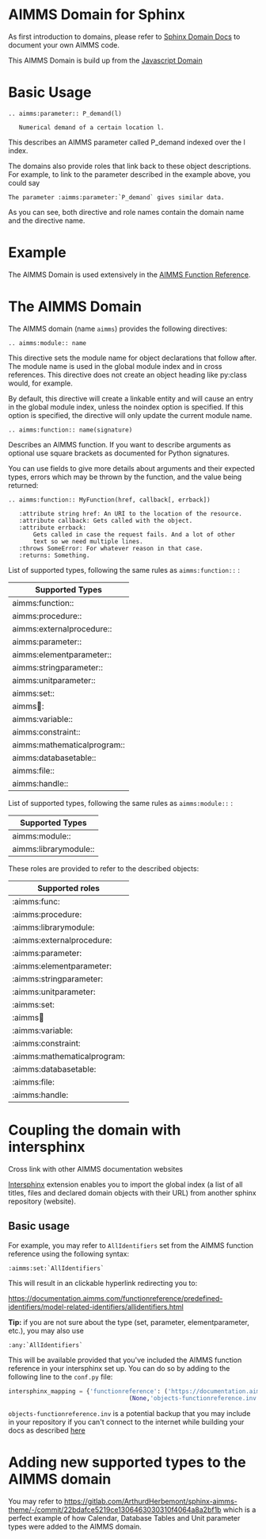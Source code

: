 AIMMS Domain for Sphinx
=========================

As first introduction to domains, please refer to [Sphinx Domain Docs](http://www.sphinx-doc.org/en/master/usage/restructuredtext/domains.html) to document your own AIMMS code.

This AIMMS Domain is build up from the [Javascript Domain](https://www.sphinx-doc.org/en/master/usage/restructuredtext/domains.html#the-javascript-domain)

Basic Usage
============

```
.. aimms:parameter:: P_demand(l)

   Numerical demand of a certain location l.
```

This describes an AIMMS parameter called P_demand indexed over the l index.

The domains also provide roles that link back to these object descriptions. For example, to link to the parameter described in the example above, you could say

```
The parameter :aimms:parameter:`P_demand` gives similar data.
```

As you can see, both directive and role names contain the domain name and the directive name. 

Example
=========

The AIMMS Domain is used extensively in the [AIMMS Function Reference](https://documentation.aimms.com/functionreference/index.html).

The AIMMS Domain
===================

The AIMMS domain (name ``aimms``) provides the following directives:

```
.. aimms:module:: name
```

This directive sets the module name for object declarations that follow after. The module name is used in the global module index and in cross references. This directive does not create an object heading like py:class would, for example.

By default, this directive will create a linkable entity and will cause an entry in the global module index, unless the noindex option is specified. If this option is specified, the directive will only update the current module name.

```
.. aimms:function:: name(signature)
```

Describes an AIMMS function. If you want to describe arguments as optional use square brackets as documented for Python signatures.

You can use fields to give more details about arguments and their expected types, errors which may be thrown by the function, and the value being returned:

```
.. aimms:function:: MyFunction(href, callback[, errback])

   :attribute string href: An URI to the location of the resource.
   :attribute callback: Gets called with the object.
   :attribute errback:
       Gets called in case the request fails. And a lot of other
       text so we need multiple lines.
   :throws SomeError: For whatever reason in that case.
   :returns: Something.
```

List of supported types, following the same rules as ``aimms:function::`` :


| Supported Types             |
|-----------------------------|
| aimms:function::            |
| aimms:procedure::           |
| aimms:externalprocedure::   |
| aimms:parameter::           |
| aimms:elementparameter::    |
| aimms:stringparameter::     |
| aimms:unitparameter::       |
| aimms:set::                 |
| aimms:calendar::            |
| aimms:variable::            |
| aimms:constraint::          |
| aimms:mathematicalprogram:: |
| aimms:databasetable::       |
| aimms:file::                |
| aimms:handle::              |


List of supported types, following the same rules as ``aimms:module::`` :

| Supported Types             |
|-----------------------------|
| aimms:module::              |
| aimms:librarymodule::       |



These roles are provided to refer to the described objects:

| Supported roles             |
|-----------------------------|
| :aimms:func:                |
| :aimms:procedure:           |
| :aimms:librarymodule:       |
| :aimms:externalprocedure:   |
| :aimms:parameter:           |
| :aimms:elementparameter:    |
| :aimms:stringparameter:     |
| :aimms:unitparameter:       |
| :aimms:set:                 |
| :aimms:calendar:            |
| :aimms:variable:            |
| :aimms:constraint:          |
| :aimms:mathematicalprogram: |
| :aimms:databasetable:       |
| :aimms:file:                |
| :aimms:handle:              |

Coupling the domain with intersphinx
=======================================

Cross link with other AIMMS documentation websites

[Intersphinx](https://www.sphinx-doc.org/en/master/usage/extensions/intersphinx.html) extension enables you to import the global index (a list of all titles, files and declared domain objects with their URL) from another sphinx repository (website).

Basic usage
-

For example, you may refer to ``AllIdentifiers`` set from the AIMMS function reference using the following syntax:

```
:aimms:set:`AllIdentifiers`
```

This will result in an clickable hyperlink redirecting you to:

https://documentation.aimms.com/functionreference/predefined-identifiers/model-related-identifiers/allidentifiers.html


**Tip:** if you are not sure about the type (set, parameter, elementparameter, etc.), you may also use 
```
:any:`AllIdentifiers`
``` 

This will be available provided that you've included the AIMMS function reference in your intersphinx set up. You can do so by adding to the following line to the ``conf.py`` file:

``` python
intersphinx_mapping = {'functionreference': ('https://documentation.aimms.com/functionreference/',
                                  (None,'objects-functionreference.inv'))}
```

``objects-functionreference.inv`` is a potential backup that you may include in your repository if you can't connect to the internet while building your docs as described [here](https://www.sphinx-doc.org/en/master/usage/extensions/intersphinx.html#confval-intersphinx_mapping)

Adding new supported types to the AIMMS domain
================================================

You may refer to https://gitlab.com/ArthurdHerbemont/sphinx-aimms-theme/-/commit/22bdafce5219ce1306463030310f4064a8a2bf1b which is a perfect example of how Calendar, Database Tables and Unit parameter types were added to the AIMMS domain.


